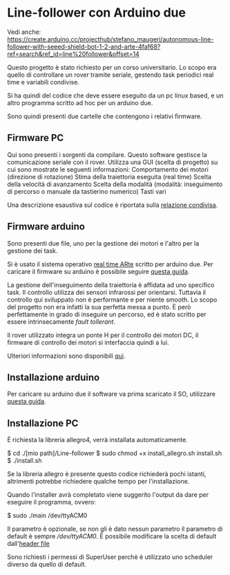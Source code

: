 # Line-follower con Arduino due

Vedi anche: https://create.arduino.cc/projecthub/stefano_maugeri/autonomous-line-follower-with-seeed-shield-bot-1-2-and-arte-4faf68?ref=search&ref_id=line%20follower&offset=14

Questo progetto è stato richiesto per un corso universitario. 
Lo scopo era quello di controllare un rover tramite seriale, gestendo task periodici real time e variabili condivise.

Si ha quindi del codice che deve essere eseguito da un pc linux based, e un altro programma scritto ad hoc per un arduino due.

Sono quindi presenti due cartelle che contengono i relativi firmware.

## Firmware PC
Qui sono presenti i sorgenti da compilare.
Questo software gestisce la comunicazione seriale con il rover. Utilizza una GUI (scelta di progetto) su cui sono mostrate le seguenti informazioni:
  Comportamento dei motori (direzione di rotazione)
  Stima della traiettoria eseguita (real time)
  Scelta della velocità di avanzamento
  Scelta della modalità (modalità: inseguimento di percorso o manuale da tastierino numerico)
  Tasti vari
  
Una descrizione esaustiva sul codice è riportata sulla [relazione condivisa](Report_ita.pdf).

## Firmware arduino
Sono presenti due file, uno per la gestione dei motori e l'altro per la gestione dei task.

Si è usato il sistema operativo [real time ARte](http://arte.retis.santannapisa.it/) scritto per arduino due.
Per caricare il firmware su arduino è possibile seguire [questa guida](http://arte.retis.santannapisa.it/getting_started.html).

La gestione dell'inseguimento della traiettoria è affidata ad uno specifico task. Il controllo utilizza dei sensori infrarossi per orientarsi.
Tuttavia il controllo qui sviluppato non è performante e per niente smooth. Lo scopo del progetto non era infatti la sua perfetta messa a punto. È però perfettamente in grado di inseguire un percorso, ed è stato scritto per essere intrinsecamente _fault tollerant_. 

Il rover utilizzato integra un ponte H per il controllo dei motori DC, il firmware di controllo dei motori si interfaccia quindi a lui.

Ulteriori informazioni sono disponibili [qui](Line-follower/Report_ita.pdf).

## Installazione arduino
Per caricare su arduino due il software va prima scaricato il SO, utilizzare [questa guida](http://arte.retis.santannapisa.it/getting_started.html). 

## Installazione PC
È richiesta la libreria allegro4, verrà installata automaticamente.

$ cd ./[mio path]/Line-follower
$ sudo chmod +x install_allegro.sh  install.sh
$ ./install.sh

Se la libreria allegro è presente questo codice richiederà pochi istanti, altrimenti potrebbe richiedere qualche tempo per l'installazione.

Quando l'installer avrà completato viene suggerito l'output da dare per eseguire il programma, ovvero:

$ sudo ./main /dev/ttyACM0

Il parametro è opzionale, se non gli è dato nessun parametro il parametro di default è sempre _/dev/ttyACM0_. È possibile modificare la scelta di default dall'[header file](headerFile.h)

Sono richiesti i permessi di SuperUser perchè è utilizzato uno scheduler diverso da quello di default.




